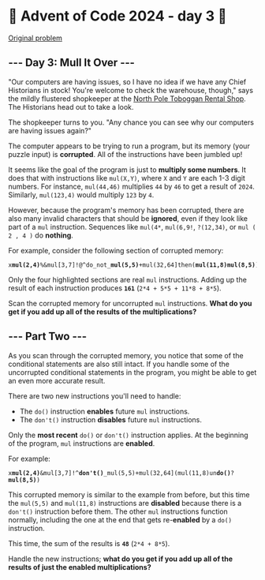 # 🎄 Advent of Code 2024 - day 3 🎄
[Original problem](https://adventofcode.com/2024/day/3)

<article class="day-desc"><h2>--- Day 3: Mull It Over ---</h2><p>"Our computers are having issues, so I have no idea if we have any Chief Historians <span title="There's a spot reserved for Chief Historians between the green toboggans and the red toboggans. They've never actually had any Chief Historians in stock, but it's best to be prepared.">in stock</span>! You're welcome to check the warehouse, though," says the mildly flustered shopkeeper at the <a href="/2020/day/2">North Pole Toboggan Rental Shop</a>. The Historians head out to take a look.</p>
<p>The shopkeeper turns to you. "Any chance you can see why our computers are having issues again?"</p>
<p>The computer appears to be trying to run a program, but its memory (your puzzle input) is <strong>corrupted</strong>. All of the instructions have been jumbled up!</p>
<p>It seems like the goal of the program is just to <strong>multiply some numbers</strong>. It does that with instructions like <code>mul(X,Y)</code>, where <code>X</code> and <code>Y</code> are each 1-3 digit numbers. For instance, <code>mul(44,46)</code> multiplies <code>44</code> by <code>46</code> to get a result of <code>2024</code>. Similarly, <code>mul(123,4)</code> would multiply <code>123</code> by <code>4</code>.</p>
<p>However, because the program's memory has been corrupted, there are also many invalid characters that should be <strong>ignored</strong>, even if they look like part of a <code>mul</code> instruction. Sequences like <code>mul(4*</code>, <code>mul(6,9!</code>, <code>?(12,34)</code>, or <code>mul ( 2 , 4 )</code> do <strong>nothing</strong>.</p>
<p>For example, consider the following section of corrupted memory:</p>
<pre><code>x<strong>mul(2,4)</strong>%&mul[3,7]!@^do_not_<strong>mul(5,5)</strong>+mul(32,64]then(<strong>mul(11,8)mul(8,5)</strong>)</code></pre>
<p>Only the four highlighted sections are real <code>mul</code> instructions. Adding up the result of each instruction produces <code><strong>161</strong></code> (<code>2*4 + 5*5 + 11*8 + 8*5</code>).</p>
<p>Scan the corrupted memory for uncorrupted <code>mul</code> instructions. <strong>What do you get if you add up all of the results of the multiplications?</strong></p>
</article>

<article class="day-desc"><h2 id="part2">--- Part Two ---</h2><p>As you scan through the corrupted memory, you notice that some of the conditional statements are also still intact. If you handle some of the uncorrupted conditional statements in the program, you might be able to get an even more accurate result.</p>
<p>There are two new instructions you'll need to handle:</p>
<ul>
<li>The <code>do()</code> instruction <strong>enables</strong> future <code>mul</code> instructions.</li>
<li>The <code>don't()</code> instruction <strong>disables</strong> future <code>mul</code> instructions.</li>
</ul>
<p>Only the <strong>most recent</strong> <code>do()</code> or <code>don't()</code> instruction applies. At the beginning of the program, <code>mul</code> instructions are <strong>enabled</strong>.</p>
<p>For example:</p>
<pre><code>x<strong>mul(2,4)</strong>&mul[3,7]!^<strong>don't()</strong>_mul(5,5)+mul(32,64](mul(11,8)un<strong>do()</strong>?<strong>mul(8,5)</strong>)</code></pre>
<p>This corrupted memory is similar to the example from before, but this time the <code>mul(5,5)</code> and <code>mul(11,8)</code> instructions are <strong>disabled</strong> because there is a <code>don't()</code> instruction before them. The other <code>mul</code> instructions function normally, including the one at the end that gets re-<strong>enabled</strong> by a <code>do()</code> instruction.</p>
<p>This time, the sum of the results is <code><strong>48</strong></code> (<code>2*4 + 8*5</code>).</p>
<p>Handle the new instructions; <strong>what do you get if you add up all of the results of just the enabled multiplications?</strong></p>
</article>
